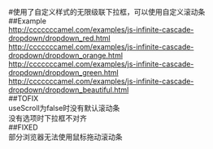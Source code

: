 #使用了自定义样式的无限级联下拉框，可以使用自定义滚动条  
##Example  
http://cccccccamel.com/examples/js-infinite-cascade-dropdown/dropdown_red.html  
http://cccccccamel.com/examples/js-infinite-cascade-dropdown/dropdown_orange.html  
http://cccccccamel.com/examples/js-infinite-cascade-dropdown/dropdown_green.html  
http://cccccccamel.com/examples/js-infinite-cascade-dropdown/dropdown_beautiful.html  
##TOFIX  
useScroll为false时没有默认滚动条  
没有选项时下拉框不对齐  
##FIXED  
部分浏览器无法使用鼠标拖动滚动条  
